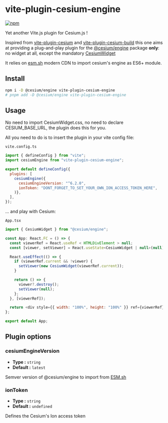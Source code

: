 # vite-plugin-cesium-engine

[![npm](https://img.shields.io/npm/v/vite-plugin-cesium-engine.svg)](https://www.npmjs.com/package/vite-plugin-cesium-engine)

Yet another Vite.js plugin for Cesium.js !

Inspired from [vite-plugin-cesium](https://github.com/nshen/vite-plugin-cesium/) and [vite-plugin-cesium-build](https://github.com/s3xysteak/vite-plugin-cesium-build) this one aims at providing a plug-and-play plugin for the [@cesium/engine](https://www.npmjs.com/package/@cesium/engine) package **only**: no widget at all, except the mandatory [CesiumWidget](https://cesium.com/learn/cesiumjs/ref-doc/CesiumWidget.html)

It relies on [esm.sh](https://esm.sh) modern CDN to import cesium's engine as ES6+ module.

## Install

```bash
npm i -D @cesium/engine vite-plugin-cesium-engine
# pnpm add -D @cesium/engine vite-plugin-cesium-engine
```

## Usage

No need to import CesiumWidget.css, no need to declare CESIUM_BASE_URL, the plugin does this for you.

All you need to do is to insert the plugin in your vite config file:

`vite.config.ts`

```javascript
import { defineConfig } from "vite";
import cesiumEngine from "vite-plugin-cesium-engine";

export default defineConfig({
  plugins: [
    cesiumEngine({
      cesiumEngineVersion: "^6.2.0",
      ionToken: "DONT_FORGET_TO_SET_YOUR_OWN_ION_ACCESS_TOKEN_HERE",
    )},
  ],
});
```

... and play with Cesium:

`App.tsx`

```javascript
import { CesiumWidget } from "@cesium/engine";

const App: React.FC = () => {
  const viewerRef = React.useRef < HTMLDivElement > null;
  const [viewer, setViewer] = React.useState<CesiumWidget | null>(null);

  React.useEffect(() => {
    if (viewerRef.current && !viewer) {
      setViewer(new CesiumWidget(viewerRef.current));
    }

    return () => {
      viewer?.destroy();
      setViewer(null);
    };
  }, [viewerRef]);

  return <div style={{ width: "100%", height: "100%" }} ref={viewerRef} />;
};

export default App;
```

## Plugin options

### cesiumEngineVersion

- **Type :** `string`
- **Default :** `latest`

Semver version of @cesium/engine to import from [ESM.sh](esm.sh)

### ionToken

- **Type :** `string`
- **Default :** `undefined`

Defines the Cesium's Ion access token

